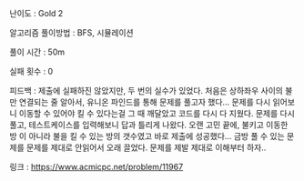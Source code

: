 난이도 : Gold 2

알고리즘 풀이방법 : BFS, 시뮬레이션

풀이 시간 : 50m

실패 횟수 : 0
 
피드백 :
제출에 실패하진 않았지만, 두 번의 실수가 있었다.
처음은 상하좌우 사이의 불만 연결되는 줄 알아서, 유니온 파인드를 통해 문제를 풀고자 했다...
문제를 다시 읽어보니 이동할 수 있어야 킬 수 있다는걸 그 때 깨달았고 코드를 다시 다 지웠다.
문제를 다시 풀고, 테스트케이스를 입력해보니 답과 틀리게 나왔다.
오랜 고민 끝에, 불키고 이동한 방 이 아니라 불을 킬 수 있는 방의 갯수였고 바로 제출에 성공했다...
금방 풀 수 있는 문제를 문제를 제대로 안읽어서 오래 끌었다.
문제를 제발 제대로 이해부터 하자..

링크 : https://www.acmicpc.net/problem/11967


